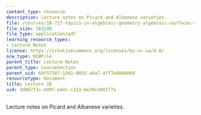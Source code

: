 ```yaml
---
content_type: resource
description: Lecture notes on Picard and Albanese varieties.
file: /courses/18-727-topics-in-algebraic-geometry-algebraic-surfaces-spring-2008/3d867f3ce99fa44cc12a6e39cd48177a_lect10.pdf
file_size: 163248
file_type: application/pdf
learning_resource_types:
- Lecture Notes
license: https://creativecommons.org/licenses/by-nc-sa/4.0/
ocw_type: OCWFile
parent_title: Lecture Notes
parent_type: CourseSection
parent_uid: 69f57587-1561-0033-a9a7-a7f7e08b6049
resourcetype: Document
title: Lecture 10
uid: 3d867f3c-e99f-a44c-c12a-6e39cd48177a
---
```

Lecture notes on Picard and Albanese varieties.